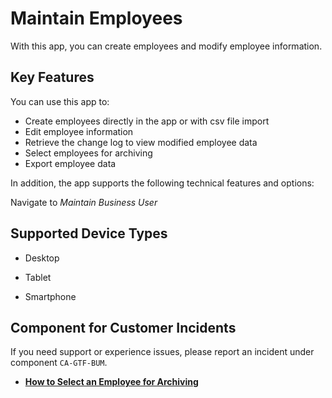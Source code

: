 <!-- loioe882b0f4ec4a43a4afe90c5a333e630a -->

# Maintain Employees



With this app, you can create employees and modify employee information.



<a name="loioe882b0f4ec4a43a4afe90c5a333e630a__key_features_title"/>

## Key Features

You can use this app to:



-   Create employees directly in the app or with csv file import
-   Edit employee information
-   Retrieve the change log to view modified employee data
-   Select employees for archiving
-   Export employee data

In addition, the app supports the following technical features and options:

Navigate to *Maintain Business User*



<a name="loioe882b0f4ec4a43a4afe90c5a333e630a__supported_devices"/>

## Supported Device Types

-   Desktop

-   Tablet

-   Smartphone




<a name="loioe882b0f4ec4a43a4afe90c5a333e630a__customer_component"/>

## Component for Customer Incidents

If you need support or experience issues, please report an incident under component `CA-GTF-BUM`.

-   **[How to Select an Employee for Archiving](How_to_Select_an_Employee_for_Archiving_ac6348c.md "")**  


